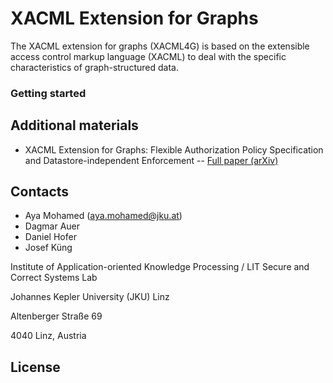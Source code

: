 # XACML Extension for Graphs
The XACML extension for graphs (XACML4G) is based on the extensible access control markup language (XACML) to deal with the specific characteristics of graph-structured data.

### Getting started

## Additional materials
- XACML Extension for Graphs: Flexible Authorization Policy Specification and Datastore-independent Enforcement
-- [Full paper (arXiv)](https://www.google.com)

## Contacts

- Aya Mohamed (aya.mohamed@jku.at)
- Dagmar Auer
- Daniel Hofer
- Josef Küng

Institute of Application-oriented Knowledge Processing / LIT Secure and Correct Systems Lab

Johannes Kepler University (JKU) Linz

Altenberger Straße 69

4040 Linz, Austria

## License
